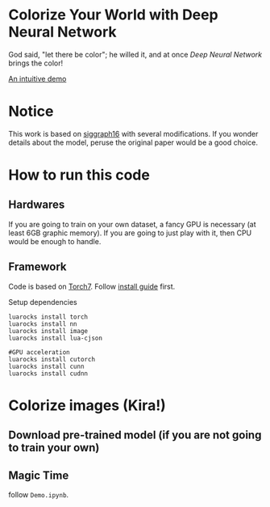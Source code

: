 # Colorize Your World with Deep Neural Network
God said, "let there be color"; he willed it, and at once *Deep Neural Network* brings the  color!

[An intuitive demo](https://github.com/Lyken17/Colorize-Your-World/blob/master/Demo.ipynb)

# Notice
This work is based on  [siggraph16](http://hi.cs.waseda.ac.jp/~iizuka/projects/colorization/data/colorization_sig2016.pdf) with several modifications. If you wonder details about the model, peruse the original paper would be a good choice.

# How to run this code
## Hardwares
If you are going to train on your own dataset, a fancy GPU is necessary (at least 6GB graphic memory). If you are going to just play with it, then CPU would be enough to handle.

## Framework
Code is based on [Torch7](http://torch.ch). Follow [install guide](http://torch.ch/docs/getting-started.html#) first.

Setup dependencies
```
luarocks install torch
luarocks install nn
luarocks install image
luarocks install lua-cjson

#GPU acceleration
luarocks install cutorch
luarocks install cunn
luarocks install cudnn
```

# Colorize  images (Kira!)
## Download pre-trained model (if you are not going to train your own)

## Magic Time
follow `Demo.ipynb`.
